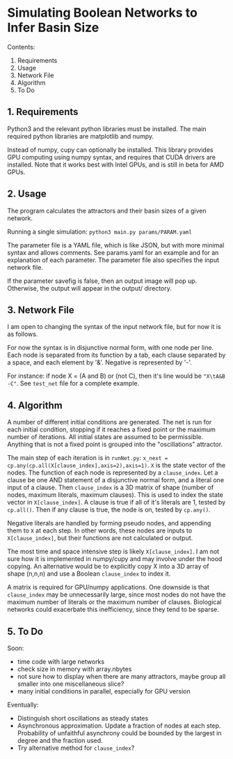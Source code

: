 
# Simulating Boolean Networks to Infer Basin Size 

Contents:
1. Requirements
2. Usage 
3. Network File
4. Algorithm 
5. To Do


## 1. Requirements

Python3 and the relevant python libraries must be installed. The main required python libraries are matplotlib and numpy.

Instead of numpy, cupy can optionally be installed. This library provides GPU computing using numpy syntax, and requires that CUDA drivers are installed. Note that it works best with Intel GPUs, and is still in beta for AMD GPUs. 


## 2. Usage

The program calculates the attractors and their basin sizes of a given network.

Running a single simulation:
	`python3 main.py params/PARAM.yaml`

The parameter file is a YAML file, which is like JSON, but with more minimal syntax and allows comments. See params.yaml for an example and for an explanation of each parameter. The parameter file also specifies the input network file. 

If the parameter savefig is false, then an output image will pop up. Otherwise, the output will appear in the output/ directory.  


## 3. Network File

I am open to changing the syntax of the input network file, but for now it is as follows. 

For now the syntax is in disjunctive normal form, with one node per line. Each node is separated from its function by a tab, each clause separated by a space, and each element by '&'. Negative is represented by '-'. 

For instance: if node X = (A and B) or (not C), then it's line would be `"X\tA&B -C"`. See `test_net` file for a complete example.


## 4. Algorithm 

A number of different initial conditions are generated. The net is run for each initial condition, stopping if it reaches a fixed point or the maximum number of iterations. All initial states are assumed to be permissible. Anything that is not a fixed point is grouped into the "oscillations" attractor.

The main step of each iteration is in `runNet.py`: `x_next = cp.any(cp.all(X[clause_index],axis=2),axis=1)`. `X` is the state vector of the nodes. The function of each node is represented by a `clause_index`. Let a clause be one AND statement of a disjunctive normal form, and a literal one input of a clause. Then `clause_index` is a 3D matrix of shape (number of nodes, maximum literals, maximum clauses). This is used to index the state vector in `X[clause_index]`. A clause is true if all of it's literals are 1, tested by `cp.all()`. Then if any clause is true, the node is on, tested by `cp.any()`.  

Negative literals are handled by forming pseudo nodes, and appending them to `X` at each step. In other words, these nodes are inputs to `X[clause_index]`, but their functions are not calculated or output.

The most time and space intensive step is likely `X[clause_index]`. I am not sure how it is implemented in numpy/cupy and may involve under the hood copying. An alternative would be to explicitly copy X into a 3D array of shape (n,n,n) and use a Boolean `clause_index` to index it.

A matrix is required for GPU/numpy applications. One downside is that `clause_index` may be unnecessarily large, since most nodes do not have the maximum number of literals or the maximum number of clauses. Biological networks could exacerbate this inefficiency, since they tend to be sparse. 



## 5. To Do
Soon:
- time code with large networks
- check size in memory with array.nbytes
- not sure how to display when there are many attractors, maybe group all smaller into one miscellaneous slice?
- many initial conditions in parallel, especially for GPU version

Eventually:
- Distinguish short oscillations as steady states
- Asynchronous approximation. Update a fraction of nodes at each step. Probability of unfaithful asynchrony could be bounded by the largest in degree and the fraction used.
- Try alternative method for `clause_index`?

